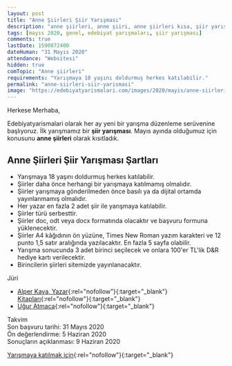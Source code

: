 ```yaml
---
layout: post
title: "Anne Şiirleri Şiir Yarışması"
description: "anne şiirleri, anne şiiri, anne şiirleri kısa, şiir yarışması 2020, şiir yarışmaları 2020"
tags: [mayıs 2020, genel, edebiyat yarışmaları, şiir yarışması]
comments: true
lastDate: 1590872400    
dateHuman: "31 Mayıs 2020"
attendance: "Websitesi"
hidden: true
comTopic: "Anne şiirleri"
requirements: "Yarışmaya 18 yaşını doldurmuş herkes katılabilir."
permalink: "anne-siirleri-siir-yarismasi"
image: "https://edebiyatyarismalari.com/images/2020/mayis/anne-siirleri-siir-yarismasi.jpg"
---
```


Herkese Merhaba,

Edebiyatyarismalari olarak her ay yeni bir yarışma düzenleme serüvenine başlıyoruz. İlk yarışmamız bir **şiir yarışması**. Mayıs ayında olduğumuz için konusunu **anne şiirleri** olarak kısıtladık.

## Anne Şiirleri Şiir Yarışması Şartları
- Yarışmaya 18 yaşını doldurmuş herkes katılabilir.
- Şiirler daha önce herhangi bir yarışmaya katılmamış olmalıdır.
- Şiirler yarışmaya gönderilmeden önce basılı ya da dijital ortamda yayınlanmamış olmalıdır.
- Her yazar en fazla 2 adet şiir ile yarışmaya katılabilir.
- Şiirler türü serbesttir.
- Şiirler doc, odt veya docx formatında olacaktır ve başvuru formuna yüklenecektir.
- Şiirler A4 kâğıdının ön yüzüne, Times New Roman yazım karakteri ve 12 punto 1,5 satır aralığında yazılacaktır. En fazla 5 sayfa olabilir.
- Yarışma sonucunda 3 adet birinci seçilecek ve onlara 100'er TL'lik D&R hediye kartı verilecektir.
- Birincilerin şiirleri sitemizde yayınlanacaktır.

Jüri  
- [Alper Kaya, Yazar](http://www.alperkaya.org/?ref=edebiyatyarismalari.com){:rel="nofollow"}{:target="_blank"}  
[Kitapları](https://kidega.com/yazar/alper-kaya-095464?ref=edebiyatyarismalari.com){:rel="nofollow"}{:target="_blank"}  
- [Uğur Atmaca](https://www.linkedin.com/in/atmacaugur/){:rel="nofollow"}{:target="_blank"}  

Takvim  
Son başvuru tarihi: 31 Mayıs 2020  
Ön değerlendirme: 5 Haziran 2020  
Sonuçların açıklanması: 9 Haziran 2020  

[Yarışmaya katılmak için](https://forms.gle/CZzqcBz97PJAkpSQA){:rel="nofollow"}{:target="_blank"}